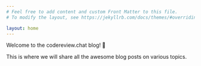 ```yaml
---
# Feel free to add content and custom Front Matter to this file.
# To modify the layout, see https://jekyllrb.com/docs/themes/#overriding-theme-defaults

layout: home
---
```


Welcome to the codereview.chat blog! 👋

This is where we will share all the awesome blog posts on various topics.
